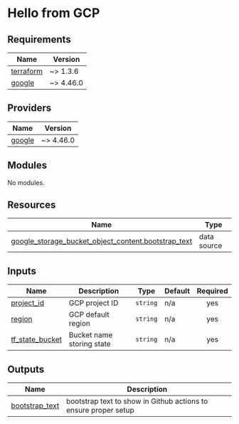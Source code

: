 # Hello from GCP
<!-- BEGINNING OF PRE-COMMIT-TERRAFORM DOCS HOOK -->
## Requirements

| Name | Version |
|------|---------|
| <a name="requirement_terraform"></a> [terraform](#requirement\_terraform) | ~> 1.3.6 |
| <a name="requirement_google"></a> [google](#requirement\_google) | ~> 4.46.0 |

## Providers

| Name | Version |
|------|---------|
| <a name="provider_google"></a> [google](#provider\_google) | ~> 4.46.0 |

## Modules

No modules.

## Resources

| Name | Type |
|------|------|
| [google_storage_bucket_object_content.bootstrap_text](https://registry.terraform.io/providers/hashicorp/google/latest/docs/data-sources/storage_bucket_object_content) | data source |

## Inputs

| Name | Description | Type | Default | Required |
|------|-------------|------|---------|:--------:|
| <a name="input_project_id"></a> [project\_id](#input\_project\_id) | GCP project ID | `string` | n/a | yes |
| <a name="input_region"></a> [region](#input\_region) | GCP default region | `string` | n/a | yes |
| <a name="input_tf_state_bucket"></a> [tf\_state\_bucket](#input\_tf\_state\_bucket) | Bucket name storing state | `string` | n/a | yes |

## Outputs

| Name | Description |
|------|-------------|
| <a name="output_bootstrap_text"></a> [bootstrap\_text](#output\_bootstrap\_text) | bootstrap text to show in Github actions to ensure proper setup |
<!-- END OF PRE-COMMIT-TERRAFORM DOCS HOOK -->
